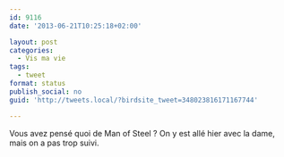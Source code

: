 ```yaml
---
id: 9116
date: '2013-06-21T10:25:18+02:00'

layout: post
categories:
  - Vis ma vie
tags:
  - tweet
format: status
publish_social: no
guid: 'http://tweets.local/?birdsite_tweet=348023816171167744'

---
```


Vous avez pensé quoi de Man of Steel ? On y est allé hier avec la dame, mais on a pas trop suivi.
